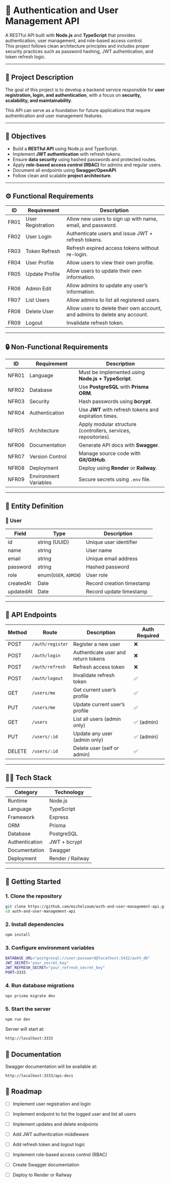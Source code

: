 # 🔑️ Authentication and User Management API

A RESTful API built with **Node.js** and **TypeScript** that provides authentication, user management, and role-based access control.  
This project follows clean architecture principles and includes proper security practices such as password hashing, JWT authentication, and token refresh logic.

---

## 📝 Project Description

The goal of this project is to develop a backend service responsible for **user registration, login, and authentication**, with a focus on **security, scalability, and maintainability**.

This API can serve as a foundation for future applications that require authentication and user management features.

---

## 🎯 Objectives

- Build a **RESTful API** using Node.js and TypeScript.  
- Implement **JWT authentication** with refresh tokens.  
- Ensure **data security** using hashed passwords and protected routes.  
- Apply **role-based access control (RBAC)** for admins and regular users.  
- Document all endpoints using **Swagger/OpenAPI**.  
- Follow clean and scalable **project architecture**.

---

## ⚙️ Functional Requirements

| ID | Requirement | Description |
|----|--------------|-------------|
| FR01 | User Registration | Allow new users to sign up with name, email, and password. |
| FR02 | User Login | Authenticate users and issue JWT + refresh tokens. |
| FR03 | Token Refresh | Refresh expired access tokens without re-login. |
| FR04 | User Profile | Allow users to view their own profile. |
| FR05 | Update Profile | Allow users to update their own information. |
| FR06 | Admin Edit | Allow admins to update any user’s information. |
| FR07 | List Users | Allow admins to list all registered users. |
| FR08 | Delete User | Allow users to delete their own account, and admins to delete any account. |
| FR09 | Logout | Invalidate refresh token. |

---

## 🔒 Non-Functional Requirements

| ID | Requirement | Description |
|----|--------------|-------------|
| NFR01 | Language | Must be implemented using **Node.js + TypeScript**. |
| NFR02 | Database | Use **PostgreSQL** with **Prisma ORM**. |
| NFR03 | Security | Hash passwords using **bcrypt**. |
| NFR04 | Authentication | Use **JWT** with refresh tokens and expiration times. |
| NFR05 | Architecture | Apply modular structure (controllers, services, repositories). |
| NFR06 | Documentation | Generate API docs with **Swagger**. |
| NFR07 | Version Control | Manage source code with **Git/GitHub**. |
| NFR08 | Deployment | Deploy using **Render** or **Railway**. |
| NFR09 | Environment Variables | Secure secrets using `.env` file. |

---

## 🧠 Entity Definition

### 👤 User

| Field | Type | Description |
|--------|------|-------------|
| id | string (UUID) | Unique user identifier |
| name | string | User name |
| email | string | Unique email address |
| password | string | Hashed password |
| role | enum(`USER`, `ADMIN`) | User role |
| createdAt | Date | Record creation timestamp |
| updatedAt | Date | Record update timestamp |

---

## 🎯️ API Endpoints

| Method | Route | Description | Auth Required |
|--------|--------|-------------|----------------|
| POST | `/auth/register` | Register a new user | ❌ |
| POST | `/auth/login` | Authenticate user and return tokens | ❌ |
| POST | `/auth/refresh` | Refresh access token | ❌ |
| POST | `/auth/logout` | Invalidate refresh token | ✅ |
| GET | `/users/me` | Get current user’s profile | ✅ |
| PUT | `/users/me` | Update current user’s profile | ✅ |
| GET | `/users` | List all users (admin only) | ✅ (admin) |
| PUT | `/users/:id` | Update any user (admin only) | ✅ (admin) |
| DELETE | `/users/:id` | Delete user (self or admin) | ✅ |

---

## 👨‍💻️ Tech Stack

| Category | Technology |
|-----------|-------------|
| Runtime | Node.js |
| Language | TypeScript |
| Framework | Express |
| ORM | Prisma |
| Database | PostgreSQL |
| Authentication | JWT + bcrypt |
| Documentation | Swagger |
| Deployment | Render / Railway |

---

## 🚀 Getting Started

### 1. Clone the repository
```bash
git clone https://github.com/michelzaum/auth-and-user-management-api.git
cd auth-and-user-management-api
```
### 2. Install dependencies
```bash
npm install
```
### 3. Configure environment variables
```bash
DATABASE_URL="postgresql://user:password@localhost:5432/auth_db"
JWT_SECRET="your_secret_key"
JWT_REFRESH_SECRET="your_refresh_secret_key"
PORT=3333
```
### 4. Run database migrations
```bash
npx prisma migrate dev
```
### 5. Start the server
```bash
npm run dev
```
Server will start at:
```bash
http://localhost:3333
```
## 📖 Documentation
Swagger documentation will be available at:
```bash
http://localhost:3333/api-docs
```
## 📌 Roadmap
- [ ] Implement user registration and login
- [ ] Implement endpoint to list the logged user and list all users
- [ ] Implement updates and delete endpoints
- [ ] Add JWT authentication middleware
- [ ] Add refresh token and logout logic
- [ ] Implement role-based access control (RBAC)
- [ ] Create Swagger documentation
- [ ] Deploy to Render or Railway





